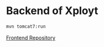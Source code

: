 # Backend of Xployt

```bash
mvn tomcat7:run
```

[Frontend Repository](https://github.com/lakshith-403/xployt)
